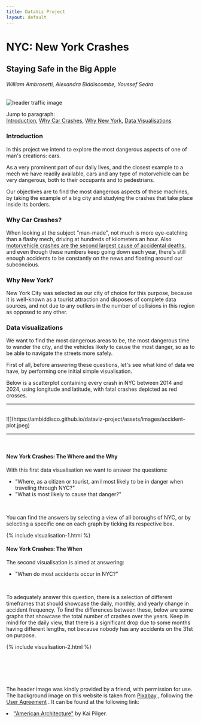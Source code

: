 ```yaml
---
title: DataViz Project
layout: default
---
```


# NYC: New York Crashes
## Staying Safe in the Big Apple
###### William Ambrosetti, Alexandra Biddiscombe, Youssef Sedra

<div class="header-img">
<img src="https://ambiddisco.github.io/dataviz-project/assets/images/traffic_NY_cropped.jpg" alt="header traffic image">

</div>

<div class="jump">

Jump to paragraph: 
<br>
<a class="no-break" href="#introduction">Introduction</a>, 
<a class="no-break" href="#why-car-crashes">Why Car Crashes</a>, 
<a class="no-break" href="#why-new-york">Why New York</a>, 
<a class="no-break" href="#data-visualizations">Data Visualisations</a>

</div>

### Introduction
In this project we intend to explore the most dangerous aspects of one of man's creations: cars.

As a very prominent part of our daily lives, and the closest example to a mech we have readily available, cars and any type of motorvehicle can be very dangerous, both to their occupants and to pedestrians. 

Our objectives are to find the most dangerous aspects of these machines, by taking the example of a big city and studying the crashes that take place inside its borders.

### Why Car Crashes?
When looking at the subject "man-made", not much is more eye-catching than a flashy mech, driving at hundreds of kilometers an hour.  Also [motorvehicle crashes are the second largest cause of accidental deaths](https://en.wikipedia.org/wiki/Motor_vehicle_fatality_rate_in_U.S._by_year), and even though these numbers keep going down each year, there's still enough accidents to be constantly on the news and floating around our subconcious.

### Why New York?
New York City was selected as our city of choice for this purpose, because it is well-known as a tourist attraction and disposes of complete data sources, and not due to any outliers in the number of collisions in this region as opposed to any other.

### Data visualizations
We want to find the most dangerous areas to be, the most dangerous time to wander the city, and the vehicles likely to cause the most danger, so as to be able to navigate the streets more safely.

First of all, before answering these questions, let's see what kind of data we have, by performing one initial simple visualisation.

Below is a scatterplot containing every crash in NYC between 2014 and 2024, using longitude and latitude, with fatal crashes depicted as red crosses.

<hr>
<br>
![](https://ambiddisco.github.io/dataviz-project/assets/images/accident-plot.jpeg)

<hr>
<br>

#### New York Crashes:  The Where and the Why

With this first data visualisation we want to answer the questions: 

- "Where, as a citizen or tourist, am I most likely to be in danger when traveling through NYC?"
- "What is most likely to cause that danger?"

<br>

You can find the answers by selecting a view of all boroughs of NYC, or by selecting a specific one on each graph by ticking its respective box.


{% include visualisation-1.html %}


#### New York Crashes: The When

The second visualisation is aimed at answering:

- "When do most accidents occur in NYC?"

<br>

To adequately answer this question, there is a selection of different timeframes that should showcase the daily, monthly, and yearly change in accident frequency. To find the differences between these, below are some graphs that showcase the total number of crashes over the years. Keep in mind for the daily view, that there is a significant drop due to some months having different lengths, not because nobody has any accidents on the 31st on purpose.


{% include visualisation-2.html %}


<br>
<br>
<br>
<br>


<div class="img-disclaimer">

The header image was kindly provided by a friend, with permission for use. The background image on this website is taken from 
<a href="pixabay.com">Pixabay</a>
, following the 
<a href="https://pixabay.com/service/license-summary/">User Agreement</a>
. It can be found at the following link: 

<li><a href="https://pixabay.com/photos/america-architecture-buildings-city-2800896/">"American Architecture"</a> by Kai Pilger.</li>

</div>
